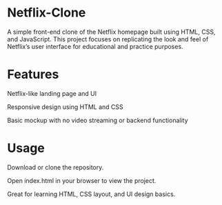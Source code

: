 # Netflix-Clone
A simple front-end clone of the Netflix homepage built using HTML, CSS, and JavaScript. This project focuses on replicating the look and feel of Netflix’s user interface for educational and practice purposes.

# Features
Netflix-like landing page and UI

Responsive design using HTML and CSS

Basic mockup with no video streaming or backend functionality

# Usage
Download or clone the repository.

Open index.html in your browser to view the project.

Great for learning HTML, CSS layout, and UI design basics.
